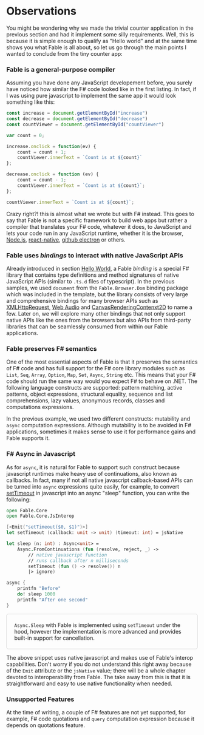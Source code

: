 # Observations

You might be wondering why we made the trivial counter application in the previous section and had it implement some silly requirements. Well, this is because it is simple enough to qualify as "Hello world" and at the same time shows you what Fable is all about, so let us go through the main points I wanted to conclude from the tiny counter app:

### Fable is a general-purpose compiler

Assuming you have done any JavaScript developement before, you surely have noticed how similar the F# code looked like in the first listing. In fact, if I was using pure javascript to implement the same app it would look something like this:
```js
const increase = document.getElementById("increase")
const decrease = document.getElementById("decrease")
const countViewer = document.getElementById("countViewer")

var count = 0;

increase.onclick = function(ev) {
    count = count + 1;
    countViewer.innerText = `Count is at ${count}`
};

decrease.onclick = function (ev) {
    count = count - 1;
    countViewer.innerText = `Count is at ${count}`;
};

countViewer.innerText = `Count is at ${count}`;
```
Crazy right?! this is almost what we wrote but with F# instead. This goes to say that Fable is not a specific framework to build web apps but rather a compiler that translates your F# code, whatever it does, to JavaScript and lets your code run in any JavaScript runtime, whether it is the browser, [Node.js](https://nodejs.org/en/), [react-native](http://facebook.github.io/react-native/), [github electron](https://electronjs.org/) or others.


### Fable uses *bindings* to interact with native JavaScript APIs

Already introduced in section [Hello World](/chapters/fable/hello-world), a Fable *binding* is a special F# library that contains type definitions and method signatures of native JavaScript APIs (similar to `.ts.d` files of typescript). In the previous samples, we used `document` from the `Fable.Browser.Dom` binding package which was included in the template, but the library consists of very large and comprehensive bindings for many browser APIs such as [XMLHttpRequest](https://developer.mozilla.org/en-US/docs/Web/API/XMLHttpRequest), [Web Audio](https://developer.mozilla.org/en-US/docs/Web/API/Web_Audio_API) and [CanvasRenderingContenxt2D](https://developer.mozilla.org/en-US/docs/Web/API/CanvasRenderingContext2D) to name a few. Later on, we will explore many other bindings that not only support native APIs like the ones from the browsers but also APIs from third-party libraries that can be seamlessly consumed from within our Fable applications.

### Fable preserves F# semantics
One of the most essential aspects of Fable is that it preserves the semantics of F# code and has full support for the F# core library modules such as `List`, `Seq`, `Array`, `Option`, `Map`, `Set`, `Async`, `String` etc. This means that your F# code should run the same way would you expect F# to behave on .NET. The following language constructs are supported: pattern matching, active patterns, object expressions, structural equality, sequence and list comprehensions, lazy values, anonymous records, classes and computations expressions.

In the previous example, we used two different constructs: mutability and `async` computation expressions. Although mutability is to be avoided in F# applications, sometimes it makes sense to use it for performance gains and Fable supports it.

### F# Async in Javascript

As for `async`, it is natural for Fable to support such construct because javascript runtimes make heavy use of continuations, also known as callbacks. In fact, many if not all native javascript callback-based APIs can be turned into `async` expressions quite easily, for example, to convert [setTimeout](https://developer.mozilla.org/en-US/docs/Web/API/WindowOrWorkerGlobalScope/setTimeout) in javascript into an async "sleep" function, you can write the following:

```fsharp
open Fable.Core
open Fable.Core.JsInterop

[<Emit("setTimeout($0, $1)")>]
let setTimeout (callback: unit -> unit) (timeout: int) = jsNative

let sleep (n: int) : Async<unit> =
    Async.FromContinuations (fun (resolve, reject, _) ->
        // native javascript function
        // runs callback after n milliseconds
        setTimeout (fun () -> resolve()) n
        |> ignore)

async {
    printfn "Before"
    do! sleep 1000
    printfn "After one second"
}
```

<div style="padding:20px; border: 1px solid lightgrey;border-radius:5px;">
<code>Async.Sleep</code> with Fable is implemented using <code>setTimeout</code> under the hood, however the implementation is more advanced and provides built-in support for cancellation.
</div>

The above snippet uses native javascript and makes use of Fable's interop capabilities. Don't worry if you do not understand this right away because of the `Emit` attribute or the `jsNative` value; there will be a whole chapter devoted to interoperability from Fable. The take away from this is that it is straightforward and easy to use native functionality when needed.


### Unsupported Features

At the time of writing, a couple of F# features are not yet supported, for example, F# code quotations and `query` computation expression because it depends on quotations feature.
